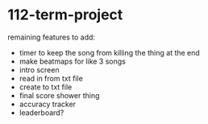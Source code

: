 # 112-term-project

remaining features to add:

- timer to keep the song from killing the thing at the end
- make beatmaps for like 3 songs
- intro screen
- read in from txt file
- create to txt file
- final score shower thing
- accuracy tracker
- leaderboard?
